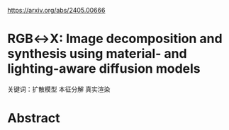 https://arxiv.org/abs/2405.00666
# RGB↔X: Image decomposition and synthesis using material- and lighting-aware diffusion models
关键词：扩散模型 本征分解 真实渲染
# Abstract
